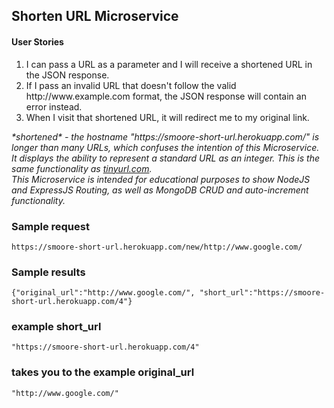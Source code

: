 <h2>Shorten URL Microservice</h2>

<h4>User Stories</h4>
<ol>
	<li>I can pass a URL as a parameter and I will receive a shortened URL in the JSON response.</li>
	<li>If I pass an invalid URL that doesn't follow the valid http://www.example.com format, the JSON response will contain an error instead.</li>
	<li>When I visit that shortened URL, it will redirect me to my original link.</li>
</ol>

<cite>
	*shortened* - the hostname "https://smoore-short-url.herokuapp.com/" is longer than many URLs, which confuses the intention of this Microservice.<br />  
	It displays the ability to represent a standard URL as an integer.  This is the same functionality as <a href="http://tinyurl.com" target="_blank">tinyurl.com</a>.<br />
	This Microservice is intended for educational purposes to show NodeJS and ExpressJS Routing, as well as MongoDB CRUD and auto-increment functionality.
</cite>

<h3>Sample request</h3>
<div><code>https://smoore-short-url.herokuapp.com/new/http://www.google.com/</code></div>
<h3>Sample results</h3>
<div><code>{"original_url":"http://www.google.com/", "short_url":"https://smoore-short-url.herokuapp.com/4"}</code></div>

<h3>example short_url</h3>
<code>"https://smoore-short-url.herokuapp.com/4"</code> 

<h3>takes you to the example original_url</h3>
<code>"http://www.google.com/"</code>
